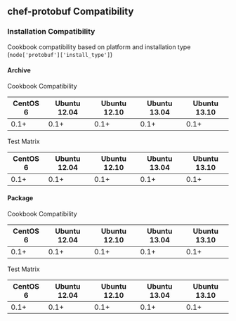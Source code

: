 ## chef-protobuf Compatibility ##

### Installation Compatibility ###

Cookbook compatibility based on platform and installation type (`node['protobuf']['install_type']`)

#### Archive ####

Cookbook Compatibility

CentOS 6 | Ubuntu 12.04 | Ubuntu 12.10 | Ubuntu 13.04 | Ubuntu 13.10
---------|--------------|--------------|--------------|-------------
0.1+     | 0.1+         | 0.1+         | 0.1+         | 0.1+

Test Matrix

CentOS 6 | Ubuntu 12.04 | Ubuntu 12.10 | Ubuntu 13.04 | Ubuntu 13.10
---------|--------------|--------------|--------------|-------------
0.1+     | 0.1+         | 0.1+         | 0.1+         | 0.1+


#### Package ####

Cookbook Compatibility

CentOS 6 | Ubuntu 12.04 | Ubuntu 12.10 | Ubuntu 13.04 | Ubuntu 13.10
---------|--------------|--------------|--------------|-------------
0.1+     | 0.1+         | 0.1+         | 0.1+         | 0.1+

Test Matrix

CentOS 6 | Ubuntu 12.04 | Ubuntu 12.10 | Ubuntu 13.04 | Ubuntu 13.10
---------|--------------|--------------|--------------|-------------
0.1+     | 0.1+         | 0.1+         | 0.1+         | 0.1+
